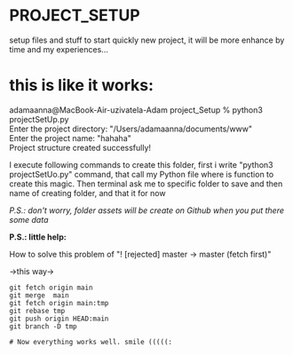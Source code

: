 # PROJECT_SETUP
setup files and stuff to start quickly new project, it will be more enhance by time and my experiences...

# this is like it works:  
adamaanna@MacBook-Air-uzivatela-Adam project_Setup % python3 projectSetUp.py  
Enter the project directory: "/Users/adamaanna/documents/www"  
Enter the project name: "hahaha"  
Project structure created successfully!  

I execute following commands to create this folder, first i write "python3 projectSetUo.py" command, that call my Python file where is function to create this magic. Then terminal ask me to specific folder to save and then name of creating folder, and that it for now

*P.S.: don't worry, folder assets will be create on Github when you put there some data*


**P.S.: little help:**

How to solve this problem of "! [rejected] master -> master (fetch first)"

->this way->
```git   
git fetch origin main  
git merge  main  
git fetch origin main:tmp  
git rebase tmp  
git push origin HEAD:main  
git branch -D tmp  

# Now everything works well. smile (((((:
